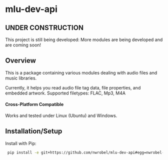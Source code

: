 # mlu-dev-api

## UNDER CONSTRUCTION
This project is still being developed: More modules are being developed and are coming soon! 

## Overview
This is a package containing various modules dealing with audio files and music libraries.

Currently, it helps you read audio file tag data, file properties, and embedded artwork. Supported filetypes: FLAC, Mp3, M4A

#### Cross-Platform Compatible
Works and tested under Linux (Ubuntu) and Windows.

## Installation/Setup
Install with Pip:

```bash
 pip install -e git+https://github.com/nwrobel/mlu-dev-api#egg=nwrobel-mlu-dev-api
```



